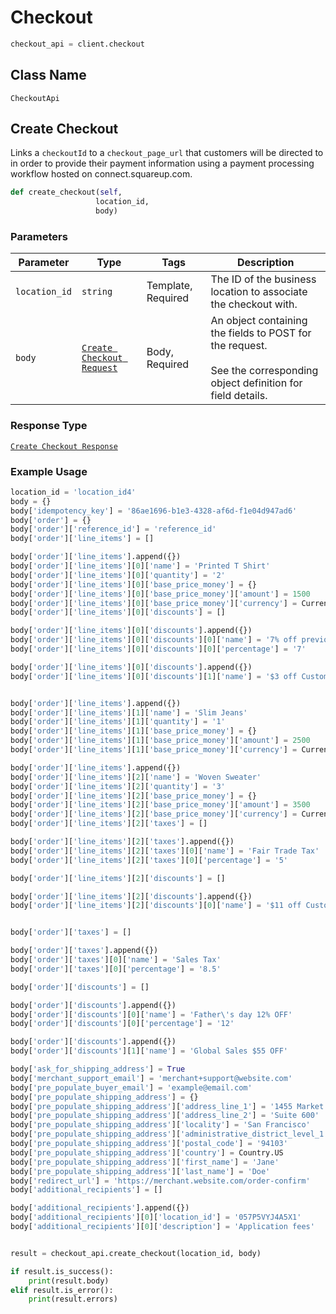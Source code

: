 # Checkout

```python
checkout_api = client.checkout
```

## Class Name

`CheckoutApi`

## Create Checkout

Links a `checkoutId` to a `checkout_page_url` that customers will
be directed to in order to provide their payment information using a
payment processing workflow hosted on connect.squareup.com.

```python
def create_checkout(self,
                   location_id,
                   body)
```

### Parameters

| Parameter | Type | Tags | Description |
|  --- | --- | --- | --- |
| `location_id` | `string` | Template, Required | The ID of the business location to associate the checkout with. |
| `body` | [`Create Checkout Request`](/doc/models/create-checkout-request.md) | Body, Required | An object containing the fields to POST for the request.<br><br>See the corresponding object definition for field details. |

### Response Type

[`Create Checkout Response`](/doc/models/create-checkout-response.md)

### Example Usage

```python
location_id = 'location_id4'
body = {}
body['idempotency_key'] = '86ae1696-b1e3-4328-af6d-f1e04d947ad6'
body['order'] = {}
body['order']['reference_id'] = 'reference_id'
body['order']['line_items'] = []

body['order']['line_items'].append({})
body['order']['line_items'][0]['name'] = 'Printed T Shirt'
body['order']['line_items'][0]['quantity'] = '2'
body['order']['line_items'][0]['base_price_money'] = {}
body['order']['line_items'][0]['base_price_money']['amount'] = 1500
body['order']['line_items'][0]['base_price_money']['currency'] = Currency.USD
body['order']['line_items'][0]['discounts'] = []

body['order']['line_items'][0]['discounts'].append({})
body['order']['line_items'][0]['discounts'][0]['name'] = '7% off previous season item'
body['order']['line_items'][0]['discounts'][0]['percentage'] = '7'

body['order']['line_items'][0]['discounts'].append({})
body['order']['line_items'][0]['discounts'][1]['name'] = '$3 off Customer Discount'


body['order']['line_items'].append({})
body['order']['line_items'][1]['name'] = 'Slim Jeans'
body['order']['line_items'][1]['quantity'] = '1'
body['order']['line_items'][1]['base_price_money'] = {}
body['order']['line_items'][1]['base_price_money']['amount'] = 2500
body['order']['line_items'][1]['base_price_money']['currency'] = Currency.USD

body['order']['line_items'].append({})
body['order']['line_items'][2]['name'] = 'Woven Sweater'
body['order']['line_items'][2]['quantity'] = '3'
body['order']['line_items'][2]['base_price_money'] = {}
body['order']['line_items'][2]['base_price_money']['amount'] = 3500
body['order']['line_items'][2]['base_price_money']['currency'] = Currency.USD
body['order']['line_items'][2]['taxes'] = []

body['order']['line_items'][2]['taxes'].append({})
body['order']['line_items'][2]['taxes'][0]['name'] = 'Fair Trade Tax'
body['order']['line_items'][2]['taxes'][0]['percentage'] = '5'

body['order']['line_items'][2]['discounts'] = []

body['order']['line_items'][2]['discounts'].append({})
body['order']['line_items'][2]['discounts'][0]['name'] = '$11 off Customer Discount'


body['order']['taxes'] = []

body['order']['taxes'].append({})
body['order']['taxes'][0]['name'] = 'Sales Tax'
body['order']['taxes'][0]['percentage'] = '8.5'

body['order']['discounts'] = []

body['order']['discounts'].append({})
body['order']['discounts'][0]['name'] = 'Father\'s day 12% OFF'
body['order']['discounts'][0]['percentage'] = '12'

body['order']['discounts'].append({})
body['order']['discounts'][1]['name'] = 'Global Sales $55 OFF'

body['ask_for_shipping_address'] = True
body['merchant_support_email'] = 'merchant+support@website.com'
body['pre_populate_buyer_email'] = 'example@email.com'
body['pre_populate_shipping_address'] = {}
body['pre_populate_shipping_address']['address_line_1'] = '1455 Market St.'
body['pre_populate_shipping_address']['address_line_2'] = 'Suite 600'
body['pre_populate_shipping_address']['locality'] = 'San Francisco'
body['pre_populate_shipping_address']['administrative_district_level_1'] = 'CA'
body['pre_populate_shipping_address']['postal_code'] = '94103'
body['pre_populate_shipping_address']['country'] = Country.US
body['pre_populate_shipping_address']['first_name'] = 'Jane'
body['pre_populate_shipping_address']['last_name'] = 'Doe'
body['redirect_url'] = 'https://merchant.website.com/order-confirm'
body['additional_recipients'] = []

body['additional_recipients'].append({})
body['additional_recipients'][0]['location_id'] = '057P5VYJ4A5X1'
body['additional_recipients'][0]['description'] = 'Application fees'


result = checkout_api.create_checkout(location_id, body)

if result.is_success():
    print(result.body)
elif result.is_error():
    print(result.errors)
```

